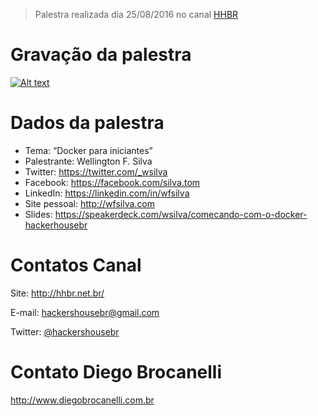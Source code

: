 > Palestra realizada dia 25/08/2016 no canal [HHBR](https://www.youtube.com/channel/UCh1xOy7SP_KyRn4wTNVvFHw)

# Gravação da palestra
[![Alt text](https://i.ytimg.com/vi/qjZMHsqSmSE/hqdefault.jpg?custom=true&w=800&h=400&stc=true&jpg444=true&jpgq=90&sp=68&sigh=aiAVn1_7ZwqysGWc8VwXlxt_W84)](https://www.youtube.com/watch?v=qjZMHsqSmSE)

# Dados da palestra 
 - Tema: “Docker para iniciantes”
 - Palestrante: Wellington F. Silva
 - Twitter: https://twitter.com/_wsilva
 - Facebook: https://facebook.com/silva.tom
 - LinkedIn: https://linkedin.com/in/wfsilva
 - Site pessoal: http://wfsilva.com
 - Slides: https://speakerdeck.com/wsilva/comecando-com-o-docker-hackerhousebr

# Contatos Canal
Site: http://hhbr.net.br/

E-mail: hackershousebr@gmail.com

Twitter: [@hackershousebr](twitter.com/hackershousebr)

# Contato Diego Brocanelli
http://www.diegobrocanelli.com.br
